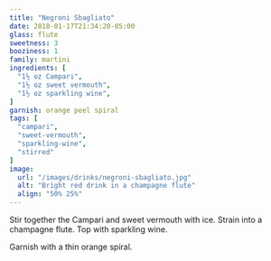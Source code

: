 ```yaml
---
title: "Negroni Sbagliato"
date: 2018-01-17T21:34:20-05:00
glass: flute
sweetness: 3
booziness: 1
family: martini
ingredients: [
  "1½ oz Campari",
  "1½ oz sweet vermouth",
  "1½ oz sparkling wine",
]
garnish: orange peel spiral
tags: [
  "campari",
  "sweet-vermouth",
  "sparkling-wine",
  "stirred"
]
image:
  url: "/images/drinks/negroni-sbagliato.jpg"
  alt: "Bright red drink in a champagne flute"
  align: "50% 25%"
---
```

Stir together the Campari and sweet vermouth with ice. Strain into a champagne flute. Top with sparkling wine.

Garnish with a thin orange spiral.
